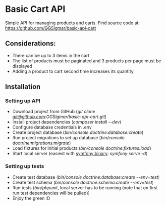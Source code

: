 # Basic Cart API
Simple API for managing products and carts.
Find source code at: https://github.com/GGSigmar/basic-api-cart

## Considerations:

* There can be up to 3 items in the cart
* The list of products must be paginated and 3 products per page must be displayed
* Adding a product to cart second time increases its quantity

## Installation

### Setting up API

* Download project from GitHub (*git clone git@github.com:GGSigmar/basic-api-cart.git*)
* Install project dependencies (*composer install --dev*)
* Configure database credentials in .env
* Create project database (*bin/console doctrine:database:create*)
* Run project migrations to set up database (*bin/console doctrine:migrations:migrate*)
* Load fixtures for initial products (*bin/console doctrine:fixtures:load*)
* Start local server (easiest with [symfony binary](https://symfony.com/download): *symfony serve -d*)

### Setting up tests
* Create test database (*bin/console doctrine:database:create --env=test*)
* Create test schema (*bin/console doctrine:schema:create --env=test*)
* Run tests (*bin/phpunit*, local server has to be running (note that on first run test dependencies will be pulled))
* Enjoy the green :D
